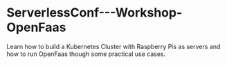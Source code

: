 # ServerlessConf---Workshop-OpenFaas
Learn how to build a Kubernetes Cluster with Raspberry Pis as servers and how to run OpenFaas though some practical use cases.
